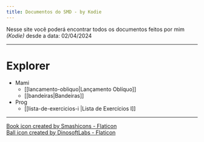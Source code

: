 ```yaml
---
title: Documentos do SMD - by Kodie
---
```


Nesse site você poderá encontrar todos os documentos feitos por mim _(Kodie)_ desde a data:
02/04/2024

---
# Explorer

- Mami
	- [[lancamento-obliquo|Lançamento Oblíquo]]
	- [[bandeiras|Bandeiras]]
- Prog
	- [[lista-de-exercicios-i |Lista de Exercícios I]]

---

[Book icon created by Smashicons - Flaticon](https://www.flaticon.com/free-icons/book)  
[Ball icon created by DinosoftLabs - Flaticon](https://www.flaticon.com/free-icons/ball)  
